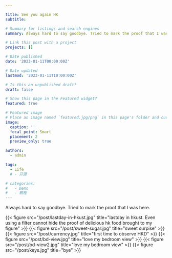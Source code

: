 ```yaml
---

title: See you again HK
subtitle: 

# Summary for listings and search engines
summary: Always hard to say goodbye. Tried to mark the proof that I was here.

# Link this post with a project
projects: []

# Date published
date: '2023-01-11T00:00:00Z'

# Date updated
lastmod: '2023-01-11T10:00:00Z'

# Is this an unpublished draft?
draft: false

# Show this page in the Featured widget?
featured: true

# Featured image
# Place an image named `featured.jpg/png` in this page's folder and customize its options here.
image:
  caption: ''
  focal_point: Smart
  placement: 2
  preview_only: true

authors:
  - admin

tags:
  - Life
  # - 开源

# categories:
#   - Demo
#   - 教程
---
```

Always hard to say goodbye. Tried to mark the proof that I was here.

{{< figure src="/post/lastday-in-hkust.jpg" title="lastday in hkust. Even using a filter cannot hide the proof of delicious hk food brought to my figure" >}}
{{< figure src="/post/sweet-sugar.jpg" title="sweet surpise" >}}
{{< figure src="/post/currency.jpg" title="first time to observe HKD" >}}
{{< figure src="/post/bd-view.jpg" title="love my bedroom view" >}}
{{< figure src="/post/bd-view2.jpg" title="love my bedroom view" >}}
{{< figure src="/post/keys.jpg" title="bye" >}}






<!-- 
## Overview

Are you David? -->


